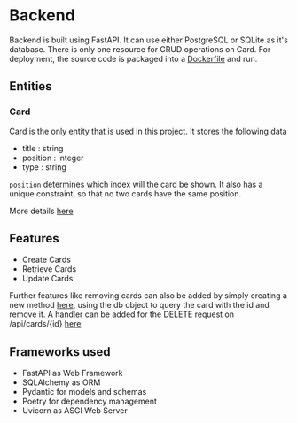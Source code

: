 # Backend

Backend is built using FastAPI. It can use either PostgreSQL or SQLite as it's database. There is only one resource for CRUD operations on Card. For deployment, the source code is packaged into a [Dockerfile](./Dockerfile) and run.

## Entities

### Card

Card is the only entity that is used in this project. It stores the following data
 - title : string
 - position : integer
 - type : string

```position``` determines which index will the card be shown. It also has a unique constraint, so that no two cards have the same position.

More details [here](./app/models/models.py)

## Features
 - Create Cards
 - Retrieve Cards
 - Update Cards

Further features like removing cards can also be added by simply creating a new method [here](./app/db/crud.py), using the db object to query the card with the id and remove it. A handler can be added for the DELETE request on /api/cards/{id} [here](./app/routes/cards.py)

## Frameworks used
 - FastAPI as Web Framework
 - SQLAlchemy as ORM
 - Pydantic for models and schemas
 - Poetry for dependency management
 - Uvicorn as ASGI Web Server